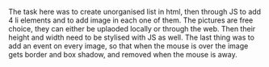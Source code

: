 The task here was to create unorganised list in html, then through JS to add 4 li elements and to add image in each one of them. The pictures are free choice, they can either be uplaoded locally or through the web. Then their height and width need to be stylised with JS as well. The last thing was to add an event on every image, so that when the mouse is over the image gets border and box shadow, and removed when the mouse is away.
